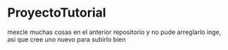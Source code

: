 # ProyectoTutorial
mexcle muchas cosas en el anterior repositorio y no pude arreglarlo inge,  asi que cree uno nuevo para subirlo bien
